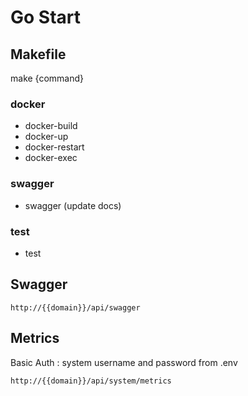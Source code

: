 # Go Start

## Makefile

make {command}

### docker

- docker-build
- docker-up
- docker-restart
- docker-exec

### swagger

- swagger (update docs)

### test

- test
  
## Swagger

```
http://{{domain}}/api/swagger
```

## Metrics

Basic Auth : system username and password from .env  

```
http://{{domain}}/api/system/metrics
```